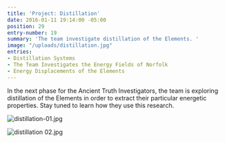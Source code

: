 ```yaml
---
title: 'Project: Distillation'
date: 2016-01-11 19:14:00 -05:00
position: 29
entry-number: 19
summary: 'The team investigate distillation of the Elements. '
image: "/uploads/distillation.jpg"
entries:
- Distillation Systems
- The Team Investigates the Energy Fields of Norfolk
- Energy Displacements of the Elements
---
```


In the next phase for the Ancient Truth Investigators, the team is exploring distillation of the Elements in order to extract their particular energetic properties. Stay tuned to learn how they use this research.

![distillation-01.jpg](/uploads/distillation-01.jpg)

![distillation 02.jpg](/uploads/distillation%2002.jpg)